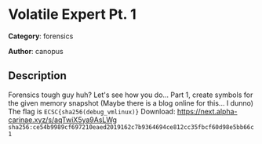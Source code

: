 # Volatile Expert Pt. 1


**Category**: forensics

**Author**: canopus

## Description

Forensics tough guy huh? Let's see how you do...
Part 1, create symbols for the given memory snapshot (Maybe there is a blog online for this... I dunno) The flag is `ECSC{sha256(debug_vmlinux)}`
Download: https://next.alpha-carinae.xyz/s/aqTwiX5ya9AsLWg `sha256:ce54b9989cf697210eaed2019162c7b9364694ce812cc35fbcf60d98e5bb66c1`


